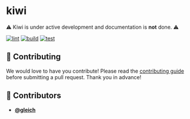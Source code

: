<!-- DO NOT REMOVE - contributor_list:data:start:["gleich"]:end -->

# kiwi

⚠️ Kiwi is under active development and documentation is **not** done. ⚠️

[![lint](https://github.com/gleich/kiwi/actions/workflows/lint.yml/badge.svg)](https://github.com/gleich/kiwi/actions/workflows/lint.yml)
[![build](https://github.com/gleich/kiwi/actions/workflows/build.yml/badge.svg)](https://github.com/gleich/kiwi/actions/workflows/build.yml)
[![test](https://github.com/gleich/kiwi/actions/workflows/test.yml/badge.svg)](https://github.com/gleich/kiwi/actions/workflows/test.yml)

## 🙌 Contributing

We would love to have you contribute! Please read the [contributing guide](CONTRIBUTING.md) before submitting a pull request. Thank you in advance!

<!-- prettier-ignore-start -->
<!-- DO NOT REMOVE - contributor_list:start -->
## 👥 Contributors


- **[@gleich](https://github.com/gleich)**

<!-- DO NOT REMOVE - contributor_list:end -->
<!-- prettier-ignore-end -->
